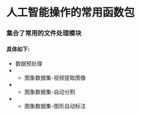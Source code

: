 # 人工智能操作的常用函数包
### 集合了常用的文件处理模块
#### 具体如下:
- 数据预处理
- - 图象数据集-视频提取图像
- - 图象数据集-自动分割
- - 图象数据集-图形自动标注


